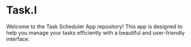 # Task.l
Welcome to the Task Scheduler App repository! This app is designed to help you manage your tasks efficiently with a beautiful and user-friendly interface.
